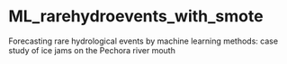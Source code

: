 # ML_rarehydroevents_with_smote
Forecasting rare hydrological events by machine learning methods: case study of ice jams on the Pechora river mouth
